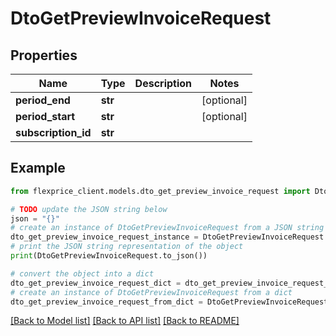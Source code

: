 # DtoGetPreviewInvoiceRequest


## Properties

Name | Type | Description | Notes
------------ | ------------- | ------------- | -------------
**period_end** | **str** |  | [optional] 
**period_start** | **str** |  | [optional] 
**subscription_id** | **str** |  | 

## Example

```python
from flexprice_client.models.dto_get_preview_invoice_request import DtoGetPreviewInvoiceRequest

# TODO update the JSON string below
json = "{}"
# create an instance of DtoGetPreviewInvoiceRequest from a JSON string
dto_get_preview_invoice_request_instance = DtoGetPreviewInvoiceRequest.from_json(json)
# print the JSON string representation of the object
print(DtoGetPreviewInvoiceRequest.to_json())

# convert the object into a dict
dto_get_preview_invoice_request_dict = dto_get_preview_invoice_request_instance.to_dict()
# create an instance of DtoGetPreviewInvoiceRequest from a dict
dto_get_preview_invoice_request_from_dict = DtoGetPreviewInvoiceRequest.from_dict(dto_get_preview_invoice_request_dict)
```
[[Back to Model list]](../README.md#documentation-for-models) [[Back to API list]](../README.md#documentation-for-api-endpoints) [[Back to README]](../README.md)


